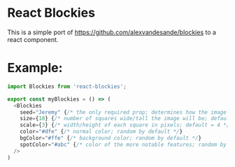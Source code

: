 # React Blockies

This is a simple port of https://github.com/alexvandesande/blockies to a react component.  

# Example:

```javascript
import Blockies from 'react-blockies';

export const myBlockies = () => (
  <Blockies
    seed="Jeremy" {/* the only required prop; determines how the image is generated */}
    size={10} {/* number of squares wide/tall the image will be; default = 15 */}
    scale={3} {/* width/height of each square in pixels; default = 4 */}
    color="#dfe" {/* normal color; random by default */}
    bgColor="#ffe" {/* background color; random by default */}
    spotColor="#abc" {/* color of the more notable features; random by default */}    
  />
)
```
